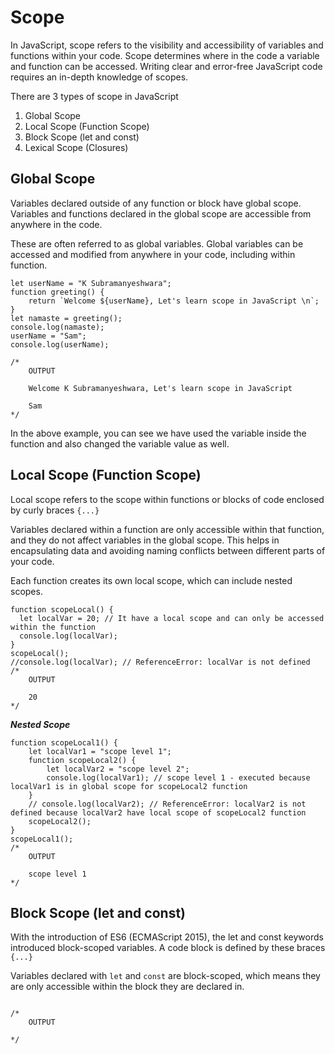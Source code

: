 # Scope

In JavaScript, scope refers to the visibility and accessibility of variables and functions within your code. Scope determines where in the code a variable and function can be accessed. Writing clear and error-free JavaScript code requires an in-depth knowledge of scopes.

There are 3 types of scope in JavaScript

1. Global Scope
2. Local Scope (Function Scope)
3. Block Scope (let and const)
4. Lexical Scope (Closures)

## Global Scope

Variables declared outside of any function or block have global scope.
Variables and functions declared in the global scope are accessible from anywhere in the code.

These are often referred to as global variables.
Global variables can be accessed and modified from anywhere in your code, including within function.

```JS
let userName = "K Subramanyeshwara";
function greeting() {
    return `Welcome ${userName}, Let's learn scope in JavaScript \n`;
}
let namaste = greeting();
console.log(namaste);
userName = "Sam";
console.log(userName);

/*
    OUTPUT

    Welcome K Subramanyeshwara, Let's learn scope in JavaScript

    Sam
*/
```

In the above example, you can see we have used the variable inside the function and also changed the variable value as well.

## Local Scope (Function Scope)

Local scope refers to the scope within functions or blocks of code enclosed by curly braces `{...}`

Variables declared within a function are only accessible within that function, and they do not affect variables in the global scope.
This helps in encapsulating data and avoiding naming conflicts between different parts of your code.

Each function creates its own local scope, which can include nested scopes.

```JS
function scopeLocal() {
  let localVar = 20; // It have a local scope and can only be accessed within the function
  console.log(localVar);
}
scopeLocal();
//console.log(localVar); // ReferenceError: localVar is not defined
/*
    OUTPUT

    20
*/
```

***Nested Scope***

```JS
function scopeLocal1() {
    let localVar1 = "scope level 1";
    function scopeLocal2() {
        let localVar2 = "scope level 2"; 
        console.log(localVar1); // scope level 1 - executed because localVar1 is in global scope for scopeLocal2 function
    }
    // console.log(localVar2); // ReferenceError: localVar2 is not defined because localVar2 have local scope of scopeLocal2 function
    scopeLocal2();
}
scopeLocal1();
/*
    OUTPUT

    scope level 1
*/
```

## Block Scope (let and const)

With the introduction of ES6 (ECMAScript 2015), the let and const keywords introduced block-scoped variables. A code block is defined by these braces `{...}`

Variables declared with `let` and `const` are block-scoped, which means they are only accessible within the block they are declared in.

```JS

/*
    OUTPUT

*/
```
